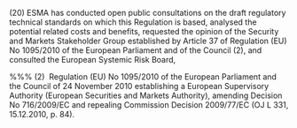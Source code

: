 (20) ESMA has conducted open public consultations on the draft regulatory technical standards on which this Regulation is based, analysed the potential related costs and benefits, requested the opinion of the Security and Markets Stakeholder Group established by Article 37 of Regulation (EU) No 1095/2010 of the European Parliament and of the Council (2), and consulted the European Systemic Risk Board,

%%% (2)  Regulation (EU) No 1095/2010 of the European Parliament and the Council of 24 November 2010 establishing a European Supervisory Authority (European Securities and Markets Authority), amending Decision No 716/2009/EC and repealing Commission Decision 2009/77/EC (OJ L 331, 15.12.2010, p. 84).